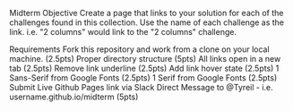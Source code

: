 Midterm
Objective
Create a page that links to your solution for each of the challenges found in this collection. Use the name of each challenge as the link. i.e. "2 columns" would link to the "2 columns" challenge.

Requirements
Fork this repository and work from a clone on your local machine. (2.5pts)
Proper directory structure (5pts)
All links open in a new tab (2.5pts)
Remove link underline (2.5pts)
Add link hover state (2.5pts)
1 Sans-Serif from Google Fonts (2.5pts)
1 Serif from Google Fonts (2.5pts)
Submit Live Github Pages link via Slack Direct Message to @Tyreil - i.e. username.github.io/midterm (5pts)
